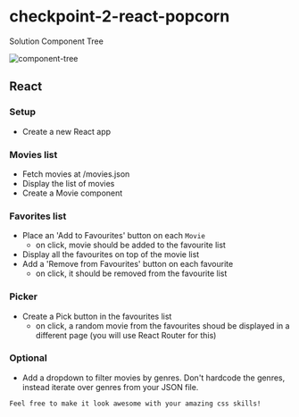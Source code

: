 # checkpoint-2-react-popcorn
Solution Component Tree

![component-tree](./component-tree.png)
## React
### Setup

- Create a new React app
  
### Movies list
- Fetch movies at /movies.json
- Display the list of movies
- Create a Movie component
  
### Favorites list
- Place an 'Add to Favourites' button on each ```Movie```
  - on click, movie should be added to the favourite list
- Display all the favourites on top of the movie list
- Add a 'Remove from Favourites' button on each favourite
  - on click, it should be removed from the favourite list
 
### Picker
- Create a Pick button in the favourites list
  - on click, a random movie from the favourites shoud be displayed in a different page (you will use React Router for this)
   
### Optional

- Add a dropdown to filter movies by genres. Don't hardcode the genres, instead iterate over genres from your JSON file.

```Feel free to make it look awesome with your amazing css skills!```